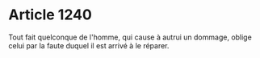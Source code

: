 # Article 1240

Tout fait quelconque de l'homme, qui cause à autrui un dommage, oblige celui par la faute duquel il est arrivé à le réparer.